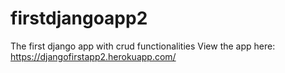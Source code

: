 # firstdjangoapp2
The first django app with crud functionalities
View the app here: https://djangofirstapp2.herokuapp.com/

